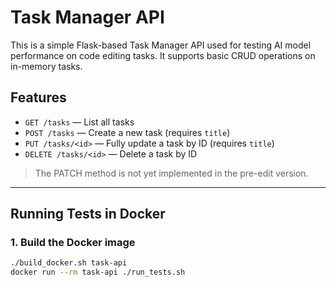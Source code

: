 # Task Manager API

This is a simple Flask-based Task Manager API used for testing AI model performance on code editing tasks. It supports basic CRUD operations on in-memory tasks.

## Features

- `GET /tasks` — List all tasks
- `POST /tasks` — Create a new task (requires `title`)
- `PUT /tasks/<id>` — Fully update a task by ID (requires `title`)
- `DELETE /tasks/<id>` — Delete a task by ID

> The PATCH method is not yet implemented in the pre-edit version.

---

## Running Tests in Docker

### 1. Build the Docker image
```bash
./build_docker.sh task-api
docker run --rm task-api ./run_tests.sh
